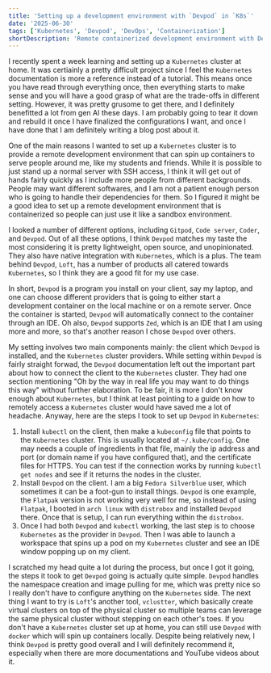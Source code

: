 ```yaml
---
title: 'Setting up a development environment with `Devpod` in `K8s`'
date: '2025-06-30'
tags: ['Kubernetes', 'Devpod', 'DevOps', 'Containerization']
shortDescription: 'Remote containerized development environment with Devpod in Kubernetes'
---
```


I recently spent a week learning and setting up a `Kubernetes` cluster at home. It was certiainly a pretty difficult project since I feel the `Kubernetes` documentation is more a reference instead of a tutorial.
This means once you have read through everything once, then everything starts to make sense and you will have a good grasp of what are the trade-offs in different setting. However, it was pretty grusome to get there, and I definitely benefitted a lot from gen AI these days.
I am probably going to tear it down and rebuild it once I have finalized the configurations I want, and once I have done that I am definitely writing a blog post about it.

One of the main reasons I wanted to set up a `Kubernetes` cluster is to provide a remote development environment that can spin up containers to serve people around me,
like my students and friends. While it is possible to just stand up a normal server with SSH access, I think it will get out of hands fairly quickly as I include more people from different backgrounds.
People may want different softwares, and I am not a patient enough person who is going to handle their dependencies for them. So I figured it might be a good idea to set up a remote development environment that is containerized so people can just use it like a sandbox environment.

I looked a number of different options, including `Gitpod`, `Code server`, `Coder`, and `Devpod`. Out of all these options, I think `Devpod` matches my taste the most considering it is pretty lightweight, open source, and unopinionated. They also have native integration with `Kubernetes`, which is a plus. The team behind `Devpod`, `Loft`, has a number of products all catered towards `Kubernetes`, so I think they are a good fit for my use case.

In short, `Devpod` is a program you install on your client, say my laptop, and one can choose different providers that is going to either start a development container on the local machine or on a remote server. Once the container is started, `Devpod` will automatically connect to the container through an IDE. Oh also, `Devpod` supports `Zed`, which is an IDE that I am using more and more, so that's another reason I chose `Devpod` over others.

My setting involves two main components mainly: the client which `Devpod` is installed, and the `Kubernetes` cluster providers. While setting within `Devpod` is fairly straight forwad, the `Devpod` documentation left out the important part about how to connect the client to the `Kubernetes` cluster. They had one section mentioning "Oh by the way in real life you may want to do things this way" without further elaboration. To be fair, it is more I don't know enough about `Kubernetes`, but I think at least pointing to a guide on how to remotely access a `Kubernetes` cluster would have saved me a lot of headache. Anyway, here are the steps I took to set up `Devpod` in `Kubernetes`:

1. Install `kubectl` on the client, then make a `kubeconfig` file that points to the `Kubernetes` cluster. This is usually located at `~/.kube/config`. One may needs a couple of ingredients in that file, mainly the ip address and port (or domain name if you have configured that), and the certificate files for HTTPS. You can test if the connection works by running `kubectl get nodes` and see if it returns the nodes in the cluster.
2. Install `Devpod` on the client. I am a big `Fedora Silverblue` user, which sometimes it can be a foot-gun to install things. `Devpod` is one example, the `Flatpak` version is not working very well for me, so instead of using `Flatpak`, I booted in `arch linux` with `distrobox` and installed `Devpod` there. Once that is setup, I can run everything within the `distrobox`.
3. Once I had both `Devpod` and `kubectl` working, the last step is to choose `Kubernetes` as the provider in `Devpod`. Then I was able to launch a workspace that spins up a pod on my `Kubernetes` cluster and see an IDE window popping up on my client.

I scratched my head quite a lot during the process, but once I got it going, the steps it took to get `Devpod` going is actually quite simple. `Devpod` handles the namespace creation and image pulling for me, which was pretty nice so I really don't have to configure anything on the `Kubernetes` side. The next thing I want to try is `Loft`'s another tool, `vclustter`, which basically create virtual clusters on top of the physical cluster so multiple teams can leverage the same physical cluster without stepping on each other's toes. If you don't have a `Kubernetes` cluster set up at home, you can still use `Devpod` with `docker` which will spin up containers locally. Despite being relatively new, I think `Devpod` is pretty good overall and I will definitely recommend it, especially when there are more documentations and YouTube videos about it.
